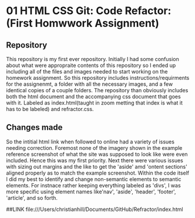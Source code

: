 # 01 HTML CSS Git: Code Refactor: (First Homwwork Assignment)


## Repository

This repository is my first ever repository. Initially I had some confusion about what were appropraite contents of this repository so I ended up including all of the files and images needed to start working on the homework assignment. So this repository includes instructions/requirments for the assignenmt, a folder with all the necessary images, and a few identical copies of a couple folders. The repository than obviously includes both the html document and the accompanying css document that goes with it. Labeled as index.html(taught in zoom metting that index is what it has to be labeled) and refractor.css. 

## Changes made
  So the intitial html link when followed to online had a variety of issues needing correction. Foremost none of the imagery shown in the example reference screenshot of what the site was supposed to look like were even included. Hence this was my first priority. Next there were various issues with sizing out margins and the like to get the 'aside' amd 'ontent sections' aligned properly as to match the example screenshot. Within the code itself I did my best to identify and change non-semantic elements to semantic elements. For instnace rather keeping everything labeled as 'divs', I was more specific using element names like'nav', 'aside', 'header', 'footer', 'article', and so forth. 
  
  
  ##LINK
file:///Users/christianhill/Documents/GitHub/Refractor/index.html




